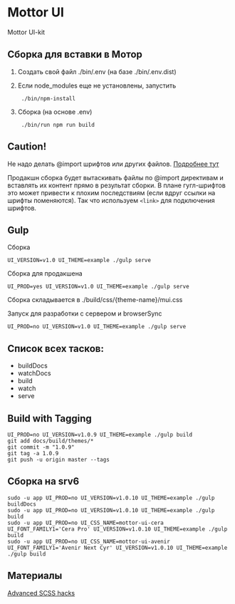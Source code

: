 # Mottor UI

Mottor UI-kit

## Сборка для вставки в Мотор

1. Создать свой файл ./bin/.env (на базе ./bin/.env.dist)
2. Если node_modules еще не установлены, запустить

        ./bin/npm-install
    
3. Сборка (на основе .env)
    
        ./bin/run npm run build

## Caution!

Не надо делать @import шрифтов или других файлов.
[Подробнее тут](http://www.stevesouders.com/blog/2009/04/09/dont-use-import/)

Продакшн сборка будет вытаскивать файлы по @import директивам и вставлять их контент прямо в результат сборки. В плане гугл-шрифтов это может привести к плохим последствиям (если вдруг ссылки на шрифты поменяются). 
Так что используем `<link>` для подключения шрифтов.

## Gulp

Сборка

    UI_VERSION=v1.0 UI_THEME=example ./gulp serve
    
Сборка для продакшена

    UI_PROD=yes UI_VERSION=v1.0 UI_THEME=example ./gulp serve
    
Сборка складывается в ./build/css/{theme-name}/mui.css
    
Запуск для разработки с сервером и browserSync

    UI_PROD=no UI_VERSION=v1.0 UI_THEME=example ./gulp serve
    
## Список всех тасков:

* buildDocs
* watchDocs
* build
* watch
* serve

## Build with Tagging

    UI_PROD=no UI_VERSION=v1.0.9 UI_THEME=example ./gulp build
    git add docs/build/themes/*
    git commit -m "1.0.9"
    git tag -a 1.0.9
    git push -u origin master --tags

## Сборка на srv6

    sudo -u app UI_PROD=no UI_VERSION=v1.0.10 UI_THEME=example ./gulp buildDocs
    sudo -u app UI_PROD=no UI_VERSION=v1.0.10 UI_THEME=example ./gulp build
    sudo -u app UI_PROD=no UI_CSS_NAME=mottor-ui-cera UI_FONT_FAMILY1='Cera Pro' UI_VERSION=v1.0.10 UI_THEME=example ./gulp build
    sudo -u app UI_PROD=no UI_CSS_NAME=mottor-ui-avenir UI_FONT_FAMILY1='Avenir Next Cyr' UI_VERSION=v1.0.10 UI_THEME=example ./gulp build

## Материалы

[Advanced SCSS hacks](https://gist.github.com/jareware/4738651)
